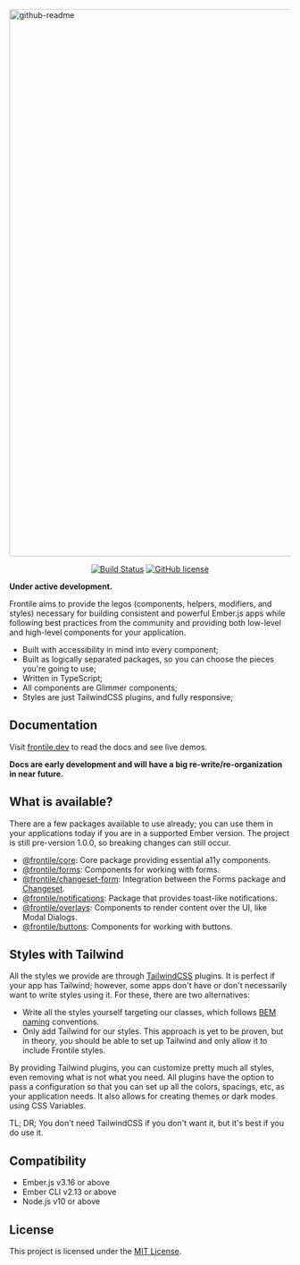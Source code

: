 <img width="978" alt="github-readme" src="https://user-images.githubusercontent.com/230476/79399597-a288ec80-7f38-11ea-9967-f65667dbe7f7.png">
<p align="center">
  <a href="https://github.com/josemarluedke/frontile/actions?query=workflow%3ACI"><img src="https://github.com/josemarluedke/frontile/workflows/CI/badge.svg" alt="Build Status"></a>
  <a href="https://github.com/josemarluedke/frontile/blob/master/LICENSE.md"><img src="https://img.shields.io/badge/license-MIT-blue.svg" alt="GitHub license"></a>
</p>

**Under active development.**

Frontile aims to provide the legos (components, helpers, modifiers, and styles)
necessary for building consistent and powerful Ember.js apps while following best
practices from the community and providing both low-level and high-level components for your application.

- Built with accessibility in mind into every component;
- Built as logically separated packages, so you can choose the pieces you're going to use;
- Written in TypeScript;
- All components are Glimmer components;
- Styles are just TailwindCSS plugins, and fully responsive;


## Documentation

Visit [frontile.dev](https://frontile.dev/) to read the docs
and see live demos.

**Docs are early development and will have a big re-write/re-organization in near future.**


## What is available?

There are a few packages available to use already; you can use them in your
applications today if you are in a supported Ember version. The project is
still pre-version 1.0.0, so breaking changes can still occur.

- [@frontile/core](./packages/core): Core package providing essential a11y components.
- [@frontile/forms](./packages/forms): Components for working with forms.
- [@frontile/changeset-form](./packages/forms): Integration between the Forms package and [Changeset](https://github.com/poteto/ember-changeset).
- [@frontile/notifications](./packages/notifications): Package that provides toast-like notifications.
- [@frontile/overlays](./packages/overlays): Components to render content over the UI, like Modal Dialogs.
- [@frontile/buttons](./packages/buttons): Components for working with buttons.

## Styles with Tailwind

All the styles we provide are through [TailwindCSS](https://tailwindcss.com/)
plugins. It is perfect if your app has Tailwind; however, some apps don't have or
don't necessarily want to write styles using it. For these, there are two alternatives:

- Write all the styles yourself targeting our classes, which follows
[BEM naming](http://getbem.com/naming/) conventions.
- Only add Tailwind for our styles. This approach is yet to be proven, but in theory,
you should be able to set up Tailwind and only allow it to include Frontile styles.

By providing Tailwind plugins, you can customize pretty much all styles, even
removing what is not what you need. All plugins have the option to pass a
configuration so that you can set up all the colors, spacings, etc, as your
application needs. It also allows for creating themes or dark modes using CSS Variables.

TL; DR; You don't need TailwindCSS if you don't want it, but it's best if you do use it.

## Compatibility

* Ember.js v3.16 or above
* Ember CLI v2.13 or above
* Node.js v10 or above

## License

This project is licensed under the [MIT License](LICENSE.md).
